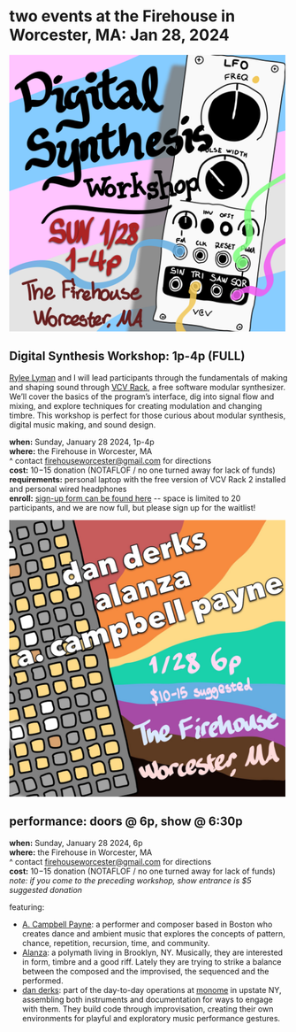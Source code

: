 # two events at the Firehouse in Worcester, MA: Jan 28, 2024

<a href="/images/digitalsynthesis-firehouse.png" target="_blank"><img src="/images/digitalsynthesis-firehouse.png" alt="flyer for Digital Synthesis Workshop" width="500"/></a>

## Digital Synthesis Workshop: 1p-4p (FULL)

<a href="https://ryleealanza.org/" target="_blank">Rylee Lyman</a> and I will lead participants through the fundamentals of making and shaping sound through <a href="https://vcvrack.com/" target="_blank">VCV Rack</a>, a free software modular synthesizer. We’ll cover the basics of the program’s interface, dig into signal flow and mixing, and explore techniques for creating modulation and changing timbre. This workshop is perfect for those curious about modular synthesis, digital music making, and sound design.

**when:** Sunday, January 28 2024, 1p-4p  
**where:** the Firehouse in Worcester, MA  
    ^ contact [firehouseworcester@gmail.com](mailto:firehouseworcester@gmail.com) for directions  
**cost:** $10-$15 donation (NOTAFLOF / no one turned away for lack of funds)  
**requirements:**  personal laptop with the free version of VCV Rack 2 installed and personal wired headphones  
**enroll:** <a href="https://forms.gle/SJgC2yXuDKq9WNVX6" target="_blank">sign-up form can be found here</a> -- space is limited to 20 participants, and we are now full, but please sign up for the waitlist!

<a href="/images/show-firehouse.png" target="_blank"><img src="/images/show-firehouse.png" alt="flyer for performance at Firehouse" width="500"/></a>  

## performance: doors @ 6p, show @ 6:30p

**when:** Sunday, January 28 2024, 6p  
**where:** the Firehouse in Worcester, MA  
    ^ contact [firehouseworcester@gmail.com](mailto:firehouseworcester@gmail.com) for directions  
**cost:** $10-$15 donation (NOTAFLOF / no one turned away for lack of funds)  
_note: if you come to the preceding workshop, show entrance is $5 suggested donation_

featuring:

- [A. Campbell Payne](https://acampbellpayne.com/): a performer and composer based in Boston who creates dance and ambient music that explores the concepts of pattern, chance, repetition, recursion, time, and community.
- [Alanza](https://alanza.bandcamp.com/): a polymath living in Brooklyn, NY. Musically, they are interested in form, timbre and a good riff. Lately they are trying to strike a balance between the composed and the improvised, the sequenced and the performed.
- [dan derks](https://dndrks.com): part of the day-to-day operations at [monome](https://monome.org) in upstate NY, assembling both instruments and documentation for ways to engage with them. They build code through improvisation, creating their own environments for playful and exploratory music performance gestures.
